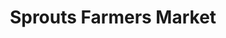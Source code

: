 ---
title: "Sprouts Farmers Market"
url: /tempe/sprouts-farmers-market-east-southern-avenue/
shop: Supermarkt
---